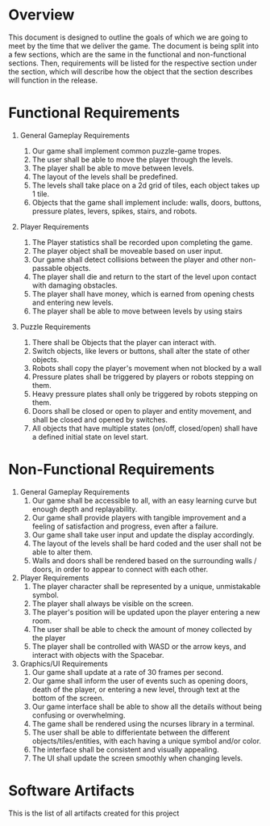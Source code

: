 # Overview

This document is designed to outline the goals of which we are going to meet by the time that we deliver the game. The document is being split into a few sections, which are the same in the functional and non-functional sections. Then, requirements will be listed for the respective section under the section, which will describe how the object that the section describes will function in the release.

# Functional Requirements

1. General Gameplay Requirements
   1. Our game shall implement common puzzle-game tropes.
   2. The user shall be able to move the player through the levels.
   3. The player shall be able to move between levels.
   4. The layout of the levels shall be predefined.
   5. The levels shall take place on a 2d grid of tiles, each object takes up 1 tile.
   6. Objects that the game shall implement include: walls, doors, buttons, pressure plates, levers, spikes, stairs, and robots.
   
2. Player Requirements
   1. The Player statistics shall be recorded upon completing the game.
   2. The player object shall be moveable based on user input.
   3. Our game shall detect collisions between the player and other non-passable objects.
   4. The player shall die and return to the start of the level upon contact with damaging obstacles.
   5. The player shall have money, which is earned from opening chests and entering new levels. 
   6. The player shall be able to move between levels by using stairs
3. Puzzle Requirements
	1. There shall be Objects that the player can interact with.
	2. Switch objects, like levers or buttons, shall alter the state of other objects.
	3. Robots shall copy the player's movement when not blocked by a wall
	4. Pressure plates shall be triggered by players or robots stepping on them.
	5. Heavy pressure plates shall only be triggered by robots stepping on them.
	6. Doors shall be closed or open to player and entity movement, and shall be closed and opened by switches.
	7. All objects that have multiple states (on/off, closed/open) shall have a defined initial state on level start.


# Non-Functional Requirements

1. General Gameplay Requirements
	1. Our game shall be accessible to all, with an easy learning curve but enough depth and replayability.
	2. Our game shall provide players with tangible improvement and a feeling of satisfaction and progress, even after a failure.
	3. Our game shall take user input and update the display accordingly.
	4. The layout of the levels shall be hard coded and the user shall not be able to alter them.
	5. Walls and doors shall be rendered based on the surrounding walls / doors, in order to appear to connect with each other.
2. Player Requirements
	1. The player character shall be represented by a unique, unmistakable symbol.
	2. The player shall always be visible on the screen.
	3. The player's position will be updated upon the player entering a new room.
	4. The user shall be able to check the amount of money collected by the player
	5. The player shall be controlled with WASD or the arrow keys, and interact with objects with the Spacebar.
3. Graphics/UI Requirements
	1. Our game shall update at a rate of 30 frames per second.
	2. Our game shall inform the user of events such as opening doors, death of the player, or entering a new level, through text at the bottom of the screen.
	3. Our game interface shall be able to show all the details without being confusing or overwhelming.
	4. The game shall be rendered using the ncurses library in a terminal.
	5. The user shall be able to differientate between the different objects/tiles/entities, with each having a unique symbol and/or color.
	6.  The interface shall be consistent and visually appealing.
	7. The UI shall update the screen smoothly when changing levels.
	
	
# Software Artifacts
This is the list of all artifacts created for this project
